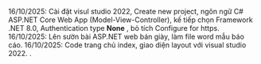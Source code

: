 16/10/2025: Cài đặt visul studio 2022, Create new project, ngôn ngữ C# ASP.NET Core Web App (Model-View-Controller), kế tiếp chọn Framework .NET 8.0, Authentication type **None** , bỏ tích Configure for https.
16/10/2025: Lên sườn bài ASP.NET web bán giày, làm file word mẫu báo cáo.
16/10/2025: Code trang chủ index, giao diện layout với visual studio 2022.
.
